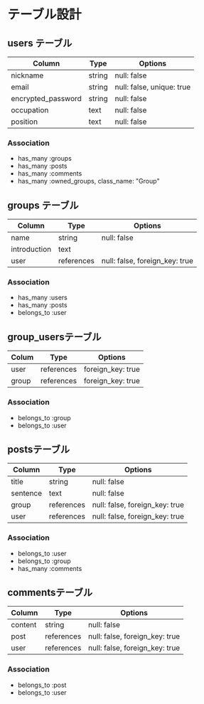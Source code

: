 # テーブル設計

## users テーブル

| Column             | Type   | Options                   |
| ------------------ | ------ | ------------------------- |
| nickname           | string | null: false               |
| email              | string | null: false, unique: true |
| encrypted_password | string | null: false               |
| occupation         | text   | null: false               |
| position           | text   | null: false               |

### Association

- has_many :groups
- has_many :posts
- has_many :comments
- has_many :owned_groups, class_name: "Group"

## groups テーブル

| Column       | Type       | Options                        |
| ------------ | ---------- | ------------------------------ |
| name         | string     | null: false                    |
| introduction | text       |                                |
| user         | references | null: false, foreign_key: true |

### Association

- has_many :users
- has_many :posts
- belongs_to :user

## group_usersテーブル

| Colum | Type       | Options           |
| ----- | ---------- | ----------------- |
| user  | references | foreign_key: true |
| group | references | foreign_key: true |

### Association
- belongs_to :group
- belongs_to :user

## postsテーブル

| Column   | Type       | Options                        |
| -------- | ---------- | ------------------------------ |
| title    | string     | null: false                    |
| sentence | text       | null: false                    |
| group    | references | null: false, foreign_key: true |
| user     | references | null: false, foreign_key: true |

### Association

- belongs_to :user
- belongs_to :group
- has_many :comments

## commentsテーブル

| Column  | Type       | Options                        |
| ------- | ---------- | ------------------------------ |
| content | string     | null: false                    |
| post    | references | null: false, foreign_key: true |
| user    | references | null: false, foreign_key: true |

### Association

- belongs_to :post
- belongs_to :user
